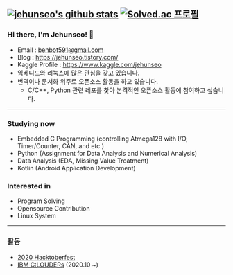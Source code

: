 [![jehunseo's github stats](https://github-readme-stats.vercel.app/api?username=jehunseo&show_icons=true&count_private=true)](https://github.com/anuraghazra/github-readme-stats)
[![Solved.ac 프로필](http://mazassumnida.wtf/api/generate_badge?boj=benbot5)](https://solved.ac/benbot5)
---
### Hi there, I'm Jehunseo! 👋
- Email : benbot591@gmail.com
- Blog : https://jehunseo.tistory.com/
- Kaggle Profile : https://www.kaggle.com/jehunseo
- 임베디드와 리눅스에 많은 관심을 갖고 있습니다.
- 번역이나 문서화 위주로 오픈소스 활동을 하고 있습니다. 
  - C/C++, Python 관련 레포를 찾아 본격적인 오픈소스 활동에 참여하고 싶습니다.
---

### Studying now
- Embedded C Programming (controlling Atmega128 with I/O, Timer/Counter, CAN, and etc.)
- Python (Assignment for Data Analysis and Numerical Analysis)
- Data Analysis (EDA, Missing Value Treatment)
- Kotlin (Android Application Development)

### Interested in
- Program Solving
- Opensource Contribution
- Linux System

---
### 활동
- [2020 Hacktoberfest](https://hacktoberfest.digitalocean.com/)
- [IBM C:LOUDERs](https://developer.ibm.com/kr/clouders/?fbclid=IwAR1jv6Ac7pjwLc81VO3T5N_zqLf2v8SBSEEJYKGVAVKSGAF34m0pjlaf-Gw) (2020.10 ~)
<!--
**jehunseo/jehunseo** is a ✨ _special_ ✨ repository because its `README.md` (this file) appears on your GitHub profile.

Here are some ideas to get you started:

- 🔭 I’m currently working on ...
- 🌱 I’m currently learning ...
- 👯 I’m looking to collaborate on ...
- 🤔 I’m looking for help with ...
- 💬 Ask me about ...
- 📫 How to reach me: ...
- 😄 Pronouns: ...
- ⚡ Fun fact: ...
-->
